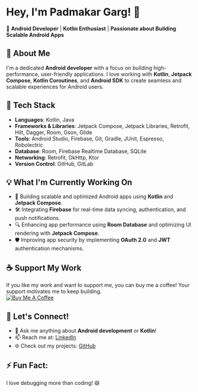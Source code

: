 # Hey, I'm Padmakar Garg! 👋

🚀 **Android Developer** | **Kotlin Enthusiast** | **Passionate about Building Scalable Android Apps**

## 📱 About Me
I'm a dedicated **Android developer** with a focus on building high-performance, user-friendly applications. I love working with **Kotlin**, **Jetpack Compose**, **Kotlin Coroutines**, and **Android SDK** to create seamless and scalable experiences for Android users.

## 🔨 Tech Stack
- **Languages**: Kotlin, Java
- **Frameworks & Libraries**: Jetpack Compose, Jetpack Libraries, Retrofit, Hilt, Dagger, Room, Gson, Glide
- **Tools**: Android Studio, Firebase, Git, Gradle, JUnit, Espresso, Robolectric
- **Database**: Room, Firebase Realtime Database, SQLite
- **Networking**: Retrofit, OkHttp, Ktor
- **Version Control**: GitHub, GitLab

## 💡 What I'm Currently Working On
- 🚀 Building scalable and optimized Android apps using **Kotlin** and **Jetpack Compose**.
- 🛠 Integrating **Firebase** for real-time data syncing, authentication, and push notifications.
- 🔍 Enhancing app performance using **Room Database** and optimizing UI rendering with **Jetpack Compose**.
- 🛡 Improving app security by implementing **OAuth 2.0** and **JWT** authentication mechanisms.

## ☕ Support My Work
If you like my work and want to support me, you can buy me a coffee! Your support motivates me to keep building.  
[![Buy Me A Coffee](https://img.shields.io/badge/Buy%20Me%20A%20Coffee-%20%F0%9F%8D%BA-yellow?style=flat&logo=buymeacoffee)](https://buymeacoffee.com/padmakargarg)

## 🤝 Let's Connect!
- 💬 Ask me anything about **Android development** or **Kotlin**!
- 📫 Reach me at: [LinkedIn](https://www.linkedin.com/in/padmakargarg/)
- 🌐 Check out my projects: [GitHub](https://github.com/gargpadmakar)

## ⚡ Fun Fact:
I love debugging more than coding! 😄

